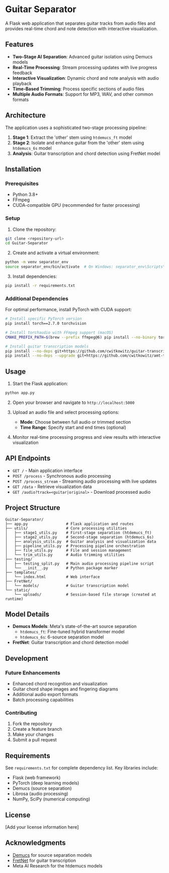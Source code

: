 # Guitar Separator

A Flask web application that separates guitar tracks from audio files and provides real-time chord and note detection with interactive visualization.

## Features

- **Two-Stage AI Separation**: Advanced guitar isolation using Demucs models
- **Real-Time Processing**: Stream processing updates with live progress feedback
- **Interactive Visualization**: Dynamic chord and note analysis with audio playback
- **Time-Based Trimming**: Process specific sections of audio files
- **Multiple Audio Formats**: Support for MP3, WAV, and other common formats

## Architecture

The application uses a sophisticated two-stage processing pipeline:

1. **Stage 1**: Extract the 'other' stem using `htdemucs_ft` model
2. **Stage 2**: Isolate and enhance guitar from the 'other' stem using `htdemucs_6s` model
3. **Analysis**: Guitar transcription and chord detection using FretNet model

## Installation

### Prerequisites

- Python 3.8+
- FFmpeg
- CUDA-compatible GPU (recommended for faster processing)

### Setup

1. Clone the repository:
```bash
git clone <repository-url>
cd Guitar-Separator
```

2. Create and activate a virtual environment:
```bash
python -m venv separator_env
source separator_env/bin/activate  # On Windows: separator_env\Scripts\activate
```

3. Install dependencies:
```bash
pip install -r requirements.txt
```

### Additional Dependencies

For optimal performance, install PyTorch with CUDA support:
```bash
# Install specific PyTorch version
pip install torch==2.7.0 torchvision

# Install torchaudio with FFmpeg support (macOS)
CMAKE_PREFIX_PATH=$(brew --prefix ffmpeg@6) pip install --no-binary torchaudio torchaudio

# Install guitar transcription models
pip install --no-deps git+https://github.com/cwitkowitz/guitar-transcription-continuous
pip install --no-deps --upgrade git+https://github.com/cwitkowitz/amt-tools
```

## Usage

1. Start the Flask application:
```bash
python app.py
```

2. Open your browser and navigate to `http://localhost:5000`

3. Upload an audio file and select processing options:
   - **Mode**: Choose between full audio or trimmed section
   - **Time Range**: Specify start and end times (optional)

4. Monitor real-time processing progress and view results with interactive visualization

## API Endpoints

- `GET /` - Main application interface
- `POST /process` - Synchronous audio processing
- `POST /process_stream` - Streaming audio processing with live updates
- `GET /data` - Retrieve visualization data
- `GET /audio?track=<guitar|original>` - Download processed audio

## Project Structure

```
Guitar-Separator/
├── app.py                 # Flask application and routes
├── utils/                 # Core processing utilities
│   ├── stage1_utils.py    # First-stage separation (htdemucs_ft)
│   ├── stage2_utils.py    # Second-stage separation (htdemucs_6s)
│   ├── analysis_utils.py  # Guitar analysis and visualization data
│   ├── pipeline_utils.py  # Processing pipeline orchestration
│   ├── file_utils.py      # File and session management
│   └── trim_utils.py      # Audio trimming utilities
├── testing/
│   ├── testing_split.py   # Main audio processing pipeline script
│   └── __init__.py        # Python package marker
├── templates/
│   └── index.html         # Web interface
├── FretNet/
│   └── models/            # Guitar transcription model
└── static/
    └── uploads/           # Session-based file storage (created at runtime)
```

## Model Details

- **Demucs Models**: Meta's state-of-the-art source separation
  - `htdemucs_ft`: Fine-tuned hybrid transformer model
  - `htdemucs_6s`: 6-source separation model
- **FretNet**: Guitar transcription and chord detection model

## Development

### Future Enhancements

- Enhanced chord recognition and visualization
- Guitar chord shape images and fingering diagrams
- Additional audio export formats
- Batch processing capabilities

### Contributing

1. Fork the repository
2. Create a feature branch
3. Make your changes
4. Submit a pull request

## Requirements

See `requirements.txt` for complete dependency list. Key libraries include:

- Flask (web framework)
- PyTorch (deep learning models)
- Demucs (source separation)
- Librosa (audio processing)
- NumPy, SciPy (numerical computing)

## License

[Add your license information here]

## Acknowledgments

- [Demucs](https://github.com/facebookresearch/demucs) for source separation models
- [FretNet](https://github.com/cwitkowitz/guitar-transcription-continuous) for guitar transcription
- Meta AI Research for the htdemucs models